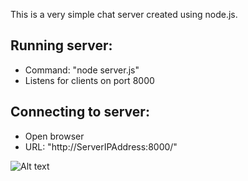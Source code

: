 This is a very simple chat server created using node.js.
## Running server: 
- Command: "node server.js"
- Listens for clients on port 8000
## Connecting to server:
- Open browser
- URL: "http://ServerIPAddress:8000/"

![Alt text](QuickChat/raw/master/screenshot.jpg)


